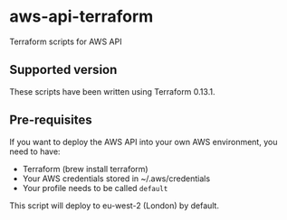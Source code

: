 # aws-api-terraform

Terraform scripts for AWS API

## Supported version

These scripts have been written using Terraform 0.13.1.

## Pre-requisites

If you want to deploy the AWS API into your own AWS environment, you need to have:

- Terraform (brew install terraform)
- Your AWS credentials stored in ~/.aws/credentials
- Your profile needs to be called `default`

This script will deploy to eu-west-2 (London) by default.

